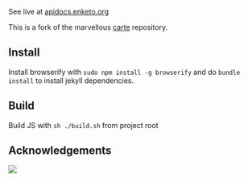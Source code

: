 See live at [apidocs.enketo.org](https://apidocs.enketo.org)

This is a fork of the marvellous [carte](https://github.com/devo-ps/carte) repository.

## Install

Install browserify with `sudo npm install -g browserify` and do `bundle install` to install jekyll dependencies.

## Build

Build JS with `sh ./build.sh` from project root

## Acknowledgements

<a href="https://www.netlify.com">
  <img src="https://www.netlify.com/img/global/badges/netlify-light.svg">
</a>

